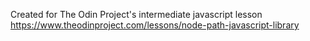 Created for The Odin Project's intermediate javascript lesson https://www.theodinproject.com/lessons/node-path-javascript-library

